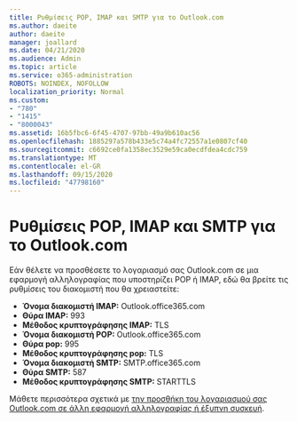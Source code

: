 ```yaml
---
title: Ρυθμίσεις POP, IMAP και SMTP για το Outlook.com
ms.author: daeite
author: daeite
manager: joallard
ms.date: 04/21/2020
ms.audience: Admin
ms.topic: article
ms.service: o365-administration
ROBOTS: NOINDEX, NOFOLLOW
localization_priority: Normal
ms.custom:
- "780"
- "1415"
- "8000043"
ms.assetid: 16b5fbc6-6f45-4707-97bb-49a9b610ac56
ms.openlocfilehash: 1885297a578b433e5c74a4fc72557a1e0807cf40
ms.sourcegitcommit: c6692ce0fa1358ec3529e59ca0ecdfdea4cdc759
ms.translationtype: MT
ms.contentlocale: el-GR
ms.lasthandoff: 09/15/2020
ms.locfileid: "47798160"
---
```

# <a name="pop-imap-and-smtp-settings-for-outlookcom"></a>Ρυθμίσεις POP, IMAP και SMTP για το Outlook.com

Εάν θέλετε να προσθέσετε το λογαριασμό σας Outlook.com σε μια εφαρμογή αλληλογραφίας που υποστηρίζει POP ή IMAP, εδώ θα βρείτε τις ρυθμίσεις του διακομιστή που θα χρειαστείτε:
  
- **Όνομα διακομιστή IMAP:** Outlook.office365.com
- **Θύρα IMAP:** 993
- **Μέθοδος κρυπτογράφησης IMAP:** TLS
- **Όνομα διακομιστή POP:** Outlook.office365.com  
- **Θύρα pop:** 995  
- **Μέθοδος κρυπτογράφησης pop:** TLS  
- **Όνομα διακομιστή SMTP:** SMTP.office365.com
- **Θύρα SMTP:** 587
- **Μέθοδος κρυπτογράφησης SMTP:** STARTTLS

Μάθετε περισσότερα σχετικά με [την προσθήκη του λογαριασμού σας Outlook.com σε άλλη εφαρμογή αλληλογραφίας ή έξυπνη συσκευή](https://support.office.com/article/73f3b178-0009-41ae-aab1-87b80fa94970?wt.mc_id=Office_Outlook_com_Alchemy).